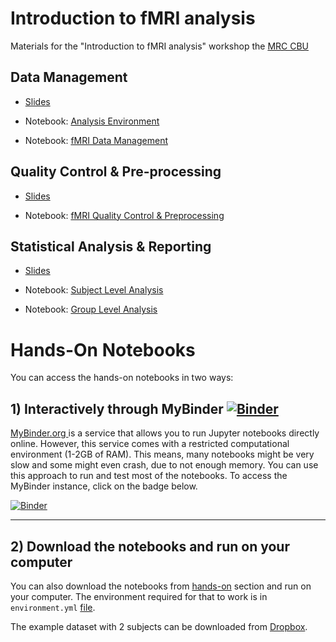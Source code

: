 # Introduction to fMRI analysis
Materials for the "Introduction to fMRI analysis" workshop the [MRC CBU](https://www.mrc-cbu.cam.ac) 

## Data Management

* [Slides](class-materials/fMRI_01_Data-Management.pdf)

* Notebook: [Analysis Environment](https://nbviewer.org/github/dcdace/fMRI_training/blob/main/class-materials/01_nb_Analysis-Environment.ipynb?flush_cache=true)
* Notebook: [fMRI Data Management](https://nbviewer.org/github/dcdace/fMRI_training/blob/main/class-materials/02_nb_Data-Management.ipynb?flush_cache=true)

## Quality Control & Pre-processing

* [Slides](class-materials/fMRI_02_QC-and-Preprocessing.pdf)

* Notebook: [fMRI Quality Control & Preprocessing](https://nbviewer.org/github/dcdace/fMRI_training/blob/main/class-materials/03_nb_Quality-Control-and-Preprocessing.ipynb?flush_cache=true)

## Statistical Analysis & Reporting

* [Slides](class-materials/fMRI_03_StatisticalAnalysis.pdf)

* Notebook: [Subject Level Analysis](https://nbviewer.org/github/dcdace/fMRI_training/blob/main/class-materials/04_nb_Subject-Level-Analysis.ipynb?flush_cache=true)
* Notebook: [Group Level Analysis](https://nbviewer.org/github/dcdace/fMRI_training/blob/main/class-materials/05_nb_Group-Level-Analysis.ipynb?flush_cache=true)

# Hands-On Notebooks

You can access the hands-on notebooks in two ways:

## 1) Interactively through MyBinder [![Binder](https://mybinder.org/badge_logo.svg)](https://mybinder.org/v2/gh/dcdace/fMRI_training/90101a8fdf1d883eeceda34d18b3d61d83b8ff6a?urlpath=tree/hands-on)

[MyBinder.org ](https://mybinder.org)  is a service that allows you to run Jupyter notebooks directly online. However, this service comes with a restricted computational environment (1-2GB of RAM). This means, many notebooks might be very slow and some might even crash, due to not enough memory. You can use this approach to run and test most of the notebooks. To access the MyBinder instance, click on the badge below.

[![Binder](https://mybinder.org/badge_logo.svg)](https://mybinder.org/v2/gh/dcdace/fMRI_training/90101a8fdf1d883eeceda34d18b3d61d83b8ff6a?urlpath=tree/hands-on)

___
## 2) Download the notebooks and run on your computer
You can also download the notebooks from [hands-on](hands-on) section and run on your computer. The environment required for that to work is in `environment.yml` [file](environment.yml). 

The example dataset with 2 subjects can be downloaded from [Dropbox](https://dl.dropboxusercontent.com/s/q030cu844joczm6/FaceRecognition.zip).
